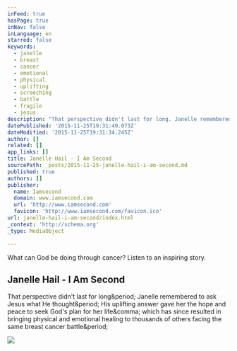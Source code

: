 ```yaml
---
inFeed: true
hasPage: true
inNav: false
inLanguage: en
starred: false
keywords:
  - janelle
  - breast
  - cancer
  - emotional
  - physical
  - uplifting
  - screeching
  - battle
  - fragile
  - jesus
description: "That perspective didn't last for long. Janelle remembered to ask Jesus what He thought. His uplifting answer gave her the hope and peace to seek God's plan for her life, which has since resulted in bringing physical and emotional healing to thousands of others facing the same breast cancer battle."
datePublished: '2015-11-25T19:31:49.073Z'
dateModified: '2015-11-25T19:31:34.245Z'
author: []
related: []
app_links: []
title: Janelle Hail - I Am Second
sourcePath: _posts/2015-11-25-janelle-hail-i-am-second.md
published: true
authors: []
publisher:
  name: Iamsecond
  domain: www.iamsecond.com
  url: 'http://www.iamsecond.com'
  favicon: 'http://www.iamsecond.com/favicon.ico'
url: janelle-hail-i-am-second/index.html
_context: 'http://schema.org'
_type: MediaObject

---
```

What can God be doing through cancer?  Listen to an inspiring story.  

<article style=""><h1>Janelle Hail - I Am Second</h1><p>That perspective didn't last for long&amp;period; Janelle remembered to ask Jesus what He thought&amp;period; His uplifting answer gave her the hope and peace to seek God's plan for her life&amp;comma; which has since resulted in bringing physical and emotional healing to thousands of others facing the same breast cancer battle&amp;period;</p><img src="http://iasresponsive.wpengine.netdna-cdn.com/wp-content/uploads/2010/11/Profile-WhiteBG-Anne-Rice.jpg" /></article>